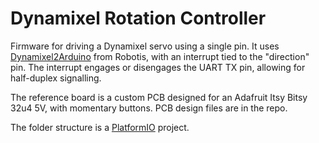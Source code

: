 # Dynamixel Rotation Controller

Firmware for driving a Dynamixel servo using a single pin. It uses [Dynamixel2Arduino](https://github.com/ROBOTIS-GIT/Dynamixel2Arduino/) from Robotis, with an interrupt tied to the "direction" pin. The interrupt engages or disengages the UART TX pin, allowing for half-duplex signalling.

The reference board is a custom PCB designed for an Adafruit Itsy Bitsy 32u4 5V, with momentary buttons. PCB design files are in the repo.

The folder structure is a [PlatformIO](https://platformio.org/) project.
